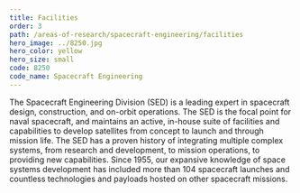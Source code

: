 ```yaml
---
title: Facilities
order: 3
path: /areas-of-research/spacecraft-engineering/facilities
hero_image: ../8250.jpg
hero_color: yellow
hero_size: small
code: 8250
code_name: Spacecraft Engineering
---
```

The Spacecraft Engineering Division (SED) is a leading expert in spacecraft design, construction, and on-orbit operations. The SED is the focal point for naval spacecraft, and maintains an active, in-house suite of facilities and capabilities to develop satellites from concept to launch and through mission life. The SED has a proven history of integrating multiple complex systems, from research and development, to mission operations, to providing new capabilities. Since 1955, our expansive knowledge of space systems development has included more than 104 spacecraft launches and countless technologies and payloads hosted on other spacecraft missions.